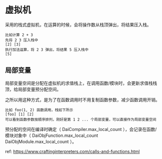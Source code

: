 # 虚拟机

采用的栈式虚拟机，在运算的时候，会将操作数从栈顶弹出，将结果压入栈。

```
比如计算 2 + 3
先将 2 3 压入栈中
[2] [3]
执行加法运算，将 2 3 弹出，将结果 5 压入栈中
[5]
```

## 局部变量

局部变量空间是分配在虚拟机的求值栈上，在调用函数/模块时，会更新求值栈栈顶，给局部变量预分配空间。

之所以用这种方式，是为了在函数调用时不用复制函数参数，减少函数调用开销。

```
比如 foo(1, 2) 函数调用，栈如下所示
[foo] [1] [2]
可以看到函数参数按顺序排列，刚好是第 1 2 ... 个局部变量，可以直接作为局部变量空间
```

预分配的空间在编译时确定（ DaiCompiler.max_local_count ），会记录在函数/模块对象中（ DaiObjFunction.max_local_count DaiObjModule.max_local_count ）。

ref: https://www.craftinginterpreters.com/calls-and-functions.html
